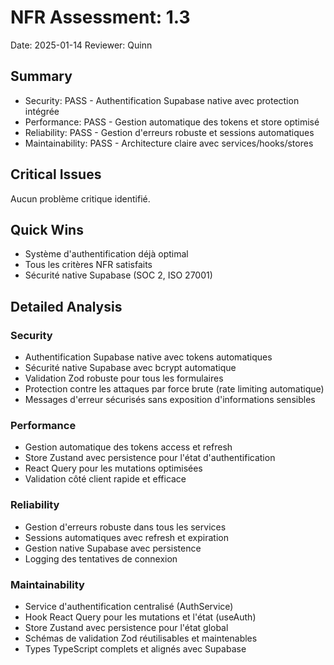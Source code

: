 # NFR Assessment: 1.3

Date: 2025-01-14
Reviewer: Quinn

## Summary

- Security: PASS - Authentification Supabase native avec protection intégrée
- Performance: PASS - Gestion automatique des tokens et store optimisé
- Reliability: PASS - Gestion d'erreurs robuste et sessions automatiques
- Maintainability: PASS - Architecture claire avec services/hooks/stores

## Critical Issues

Aucun problème critique identifié.

## Quick Wins

- Système d'authentification déjà optimal
- Tous les critères NFR satisfaits
- Sécurité native Supabase (SOC 2, ISO 27001)

## Detailed Analysis

### Security
- Authentification Supabase native avec tokens automatiques
- Sécurité native Supabase avec bcrypt automatique
- Validation Zod robuste pour tous les formulaires
- Protection contre les attaques par force brute (rate limiting automatique)
- Messages d'erreur sécurisés sans exposition d'informations sensibles

### Performance
- Gestion automatique des tokens access et refresh
- Store Zustand avec persistence pour l'état d'authentification
- React Query pour les mutations optimisées
- Validation côté client rapide et efficace

### Reliability
- Gestion d'erreurs robuste dans tous les services
- Sessions automatiques avec refresh et expiration
- Gestion native Supabase avec persistence
- Logging des tentatives de connexion

### Maintainability
- Service d'authentification centralisé (AuthService)
- Hook React Query pour les mutations et l'état (useAuth)
- Store Zustand avec persistence pour l'état global
- Schémas de validation Zod réutilisables et maintenables
- Types TypeScript complets et alignés avec Supabase
